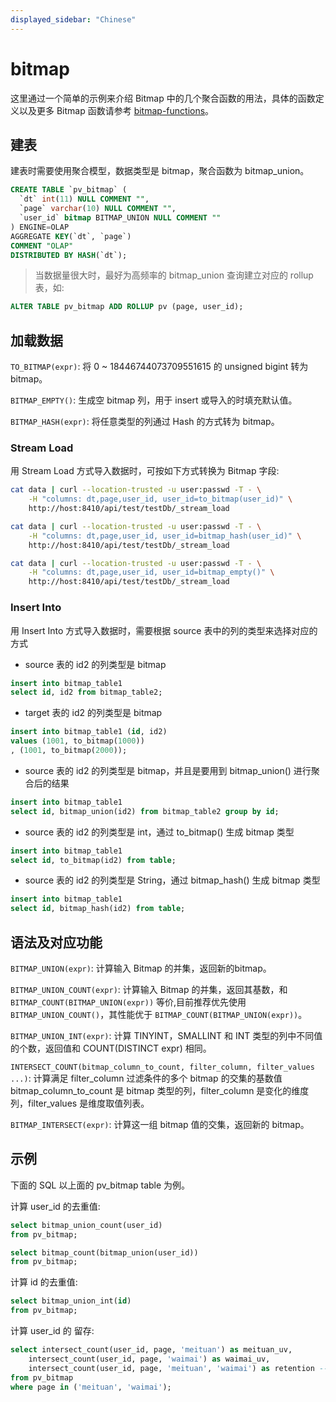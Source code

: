 ```yaml
---
displayed_sidebar: "Chinese"
---
```


# bitmap

这里通过一个简单的示例来介绍 Bitmap 中的几个聚合函数的用法，具体的函数定义以及更多 Bitmap 函数请参考 [bitmap-functions](../bitmap-functions/bitmap_and.md)。

## 建表

建表时需要使用聚合模型，数据类型是 bitmap，聚合函数为 bitmap_union。

```SQL
CREATE TABLE `pv_bitmap` (
  `dt` int(11) NULL COMMENT "",
  `page` varchar(10) NULL COMMENT "",
  `user_id` bitmap BITMAP_UNION NULL COMMENT ""
) ENGINE=OLAP
AGGREGATE KEY(`dt`, `page`)
COMMENT "OLAP"
DISTRIBUTED BY HASH(`dt`);
```

>当数据量很大时，最好为高频率的 bitmap_union 查询建立对应的 rollup 表，如:

```SQL
ALTER TABLE pv_bitmap ADD ROLLUP pv (page, user_id);
```

## 加载数据

`TO_BITMAP(expr)`: 将 0 ~ 18446744073709551615 的 unsigned bigint 转为 bitmap。

`BITMAP_EMPTY()`: 生成空 bitmap 列，用于 insert 或导入的时填充默认值。

`BITMAP_HASH(expr)`: 将任意类型的列通过 Hash 的方式转为 bitmap。

### Stream Load

用 Stream Load 方式导入数据时，可按如下方式转换为 Bitmap 字段:

``` bash
cat data | curl --location-trusted -u user:passwd -T - \
    -H "columns: dt,page,user_id, user_id=to_bitmap(user_id)" \
    http://host:8410/api/test/testDb/_stream_load
```

``` bash
cat data | curl --location-trusted -u user:passwd -T - \
    -H "columns: dt,page,user_id, user_id=bitmap_hash(user_id)" \
    http://host:8410/api/test/testDb/_stream_load
```

``` bash
cat data | curl --location-trusted -u user:passwd -T - \
    -H "columns: dt,page,user_id, user_id=bitmap_empty()" \
    http://host:8410/api/test/testDb/_stream_load
```

### Insert Into

用 Insert Into 方式导入数据时，需要根据 source 表中的列的类型来选择对应的方式

* source 表的 id2 的列类型是 bitmap

```SQL
insert into bitmap_table1
select id, id2 from bitmap_table2;
```

* target 表的 id2 的列类型是 bitmap

```SQL
insert into bitmap_table1 (id, id2)
values (1001, to_bitmap(1000))
, (1001, to_bitmap(2000));
```

* source 表的 id2 的列类型是 bitmap，并且是要用到 bitmap_union() 进行聚合后的结果

```SQL
insert into bitmap_table1
select id, bitmap_union(id2) from bitmap_table2 group by id;
```

* source 表的 id2 的列类型是 int，通过 to_bitmap() 生成 bitmap 类型

```SQL
insert into bitmap_table1
select id, to_bitmap(id2) from table;
```

* source 表的 id2 的列类型是 String，通过 bitmap_hash() 生成 bitmap 类型

```SQL
insert into bitmap_table1
select id, bitmap_hash(id2) from table;
```

## 语法及对应功能

`BITMAP_UNION(expr)`: 计算输入 Bitmap 的并集，返回新的bitmap。

`BITMAP_UNION_COUNT(expr)`: 计算输入 Bitmap 的并集，返回其基数，和 `BITMAP_COUNT(BITMAP_UNION(expr))` 等价,目前推荐优先使用 `BITMAP_UNION_COUNT()`，其性能优于 `BITMAP_COUNT(BITMAP_UNION(expr))`。

`BITMAP_UNION_INT(expr)`: 计算 TINYINT，SMALLINT 和 INT 类型的列中不同值的个数，返回值和
COUNT(DISTINCT expr) 相同。

`INTERSECT_COUNT(bitmap_column_to_count, filter_column, filter_values ...)`: 计算满足
filter_column 过滤条件的多个 bitmap 的交集的基数值
bitmap_column_to_count 是 bitmap 类型的列，filter_column 是变化的维度列，filter_values 是维度取值列表。

`BITMAP_INTERSECT(expr)`: 计算这一组 bitmap 值的交集，返回新的 bitmap。

## 示例

下面的 SQL 以上面的 pv_bitmap table 为例。

计算 user_id 的去重值:

```SQL
select bitmap_union_count(user_id)
from pv_bitmap;

select bitmap_count(bitmap_union(user_id))
from pv_bitmap;
```

计算 id 的去重值:

```SQL
select bitmap_union_int(id)
from pv_bitmap;
```

计算 user_id 的 留存:

```SQL
select intersect_count(user_id, page, 'meituan') as meituan_uv,
    intersect_count(user_id, page, 'waimai') as waimai_uv,
    intersect_count(user_id, page, 'meituan', 'waimai') as retention -- 在 'meituan' 和 'waimai' 两个页面都出现的用户数
from pv_bitmap
where page in ('meituan', 'waimai');
```
